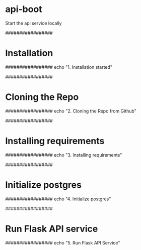 # api-boot
Start the api service locally

#################
# Installation
#################
echo "1. Installation started"


#################
# Cloning the Repo
#################
echo "2. Cloning the Repo from Github"


#################
# Installing requirements
#################
echo "3. Installing requirements"


#################
# Initialize postgres
#################
echo "4. Initialize postgres"


#################
# Run Flask API service
#################
echo "5. Run Flask API Service"

